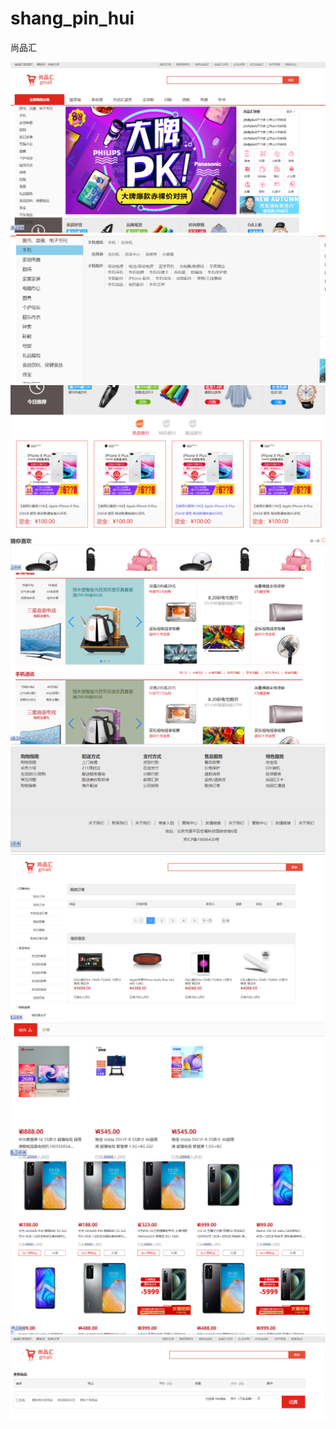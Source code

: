 # shang_pin_hui
 尚品汇

<img src="\show\Snipaste_2024-08-02_20-31-28.png" style="zoom:60%;" />

<img src="\show\Snipaste_2024-08-02_20-31-51.png" style="zoom:60%;" />

<img src="\show\Snipaste_2024-08-02_20-31-57.png" style="zoom:60%;" />

<img src="\show\Snipaste_2024-08-02_20-32-04.png" style="zoom:60%;" />

<img src="\show\Snipaste_2024-08-02_20-32-14.png" style="zoom:60%;" />

<img src="\show\Snipaste_2024-08-02_20-32-52.png" style="zoom:60%;" />

<img src="\show\Snipaste_2024-08-02_20-33-28.png" style="zoom:60%;" />

<img src="\show\Snipaste_2024-08-02_20-33-49.png" style="zoom:60%;" />

<img src="\show\Snipaste_2024-08-02_20-34-16.png" style="zoom:60%;" />
